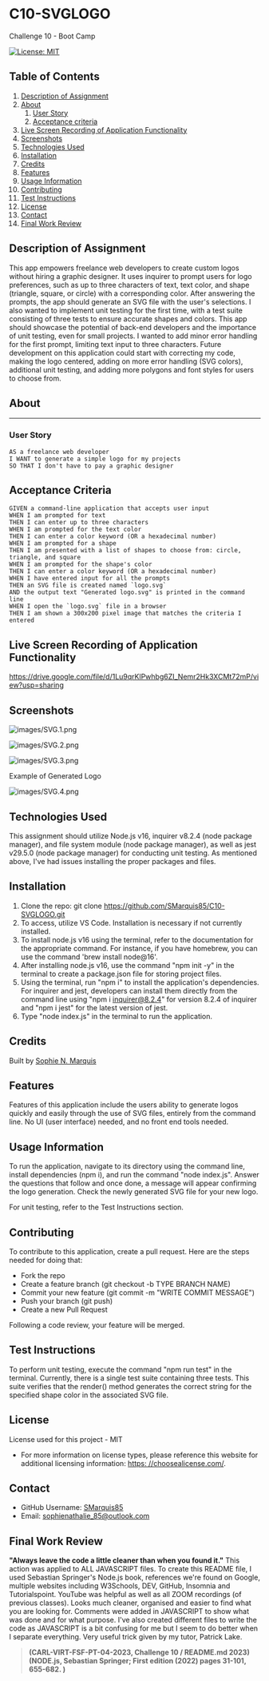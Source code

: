 # C10-SVGLOGO
Challenge 10 - Boot Camp

[![License: MIT](https://img.shields.io/badge/License-MIT-yellow.svg)](https://opensource.org/licenses/MIT)

## Table of Contents

  1. [Description of Assignment](#description-of-assignment)
  2. [About](#about)
      1. [User Story](#user-story)
      2. [Acceptance criteria](#acceptance-criteria)
  3. [Live Screen Recording of Application Functionality](#live-screen-recording-of-application-functionality)
  4. [Screenshots](#screenshots)
  5. [Technologies Used](#technologies-used)
  6. [Installation](#installation)
  7. [Credits](#credits)
  8. [Features](#features)
  9. [Usage Information](#usage-information)
 10. [Contributing](#contribution-guidelines)
 11. [Test Instructions](#test-instructions)
 12. [License](#license)
 13. [Contact](#Contact)
 14. [Final Work Review](#final-work-review)


## Description of Assignment

This app empowers freelance web developers to create custom logos without hiring a graphic designer. It uses inquirer to prompt users for logo preferences, such as up to three characters of text, text color, and shape (triangle, square, or circle) with a corresponding color. After answering the prompts, the app should generate an SVG file with the user's selections. I also wanted to implement unit testing for the first time, with a test suite consisting of three tests to ensure accurate shapes and colors. This app should showcase the potential of back-end developers and the importance of unit testing, even for small projects. I wanted to add minor error handling for the first prompt, limiting text input to three characters. Future development on this application could start with correcting my code, making the logo centered, adding on more error handling (SVG colors), additional unit testing, and adding more polygons and font styles for users to choose from.   

## About 

---
### User Story

```
AS a freelance web developer
I WANT to generate a simple logo for my projects
SO THAT I don't have to pay a graphic designer
```

## Acceptance Criteria

```
GIVEN a command-line application that accepts user input
WHEN I am prompted for text
THEN I can enter up to three characters
WHEN I am prompted for the text color
THEN I can enter a color keyword (OR a hexadecimal number)
WHEN I am prompted for a shape
THEN I am presented with a list of shapes to choose from: circle, triangle, and square
WHEN I am prompted for the shape's color
THEN I can enter a color keyword (OR a hexadecimal number)
WHEN I have entered input for all the prompts
THEN an SVG file is created named `logo.svg`
AND the output text "Generated logo.svg" is printed in the command line
WHEN I open the `logo.svg` file in a browser
THEN I am shown a 300x200 pixel image that matches the criteria I entered
```

## Live Screen Recording of Application Functionality

https://drive.google.com/file/d/1Lu9qrKlPwhbg6ZI_Nemr2Hk3XCMt72mP/view?usp=sharing

## Screenshots

![images/SVG.1.png](images/SVG.1.png)

![images/SVG.2.png](images/SVG.2.png)

![images/SVG.3.png](images/SVG.3.png)

Example of Generated Logo

![images/SVG.4.png](images/SVG.4.png)

## Technologies Used

This assignment should utilize Node.js v16, inquirer v8.2.4 (node package manager), and file system module (node package manager), as well as jest v29.5.0 (node package manager) for conducting unit testing. As mentioned above, I've had issues installing the proper packages and files.

## Installation

1. Clone the repo:
   git clone https://github.com/SMarquis85/C10-SVGLOGO.git
2. To access, utilize VS Code. Installation is necessary if not currently installed.
3. To install node.js v16 using the terminal, refer to the documentation for the appropriate command. For instance, if you have homebrew, you can use the command 'brew install node@16'.
4. After installing node.js v16, use the command "npm init -y" in the terminal to create a package.json file for storing project files.
5. Using the terminal, run "npm i" to install the application's dependencies. For inquirer and jest, developers can install them directly from the command line using "npm i inquirer@8.2.4" for version 8.2.4 of inquirer and "npm i jest" for the latest version of jest.
6. Type "node index.js" in the terminal to run the application.

## Credits

  Built by [Sophie N. Marquis](https://github.com/SMarquis85) 

## Features

Features of this application include the users ability to generate logos quickly and easily through the use of SVG files, entirely from the command line. No UI (user interface) needed, and no front end tools needed.  

## Usage Information

To run the application, navigate to its directory using the command line, install dependencies (npm i), and run the command "node index.js". Answer the questions that follow and once done, a message will appear confirming the logo generation. Check the newly generated SVG file for your new logo.

For unit testing, refer to the Test Instructions section.

## Contributing

  To contribute to this application, create a pull request.
  Here are the steps needed for doing that:
  - Fork the repo
  - Create a feature branch (git checkout -b TYPE BRANCH NAME)
  - Commit your new feature (git commit -m "WRITE COMMIT MESSAGE")
  - Push your branch (git push)
  - Create a new Pull Request

  Following a code review, your feature will be merged.

## Test Instructions

To perform unit testing, execute the command "npm run test" in the terminal. Currently, there is a single test suite containing three tests. This suite verifies that the render() method generates the correct string for the specified shape color in the associated SVG file.


## License

License used for this project - MIT
  * For more information on license types, please reference this website
  for additional licensing information: [https: //choosealicense.com/](https://choosealicense.com/).


## Contact

  * GitHub Username: [SMarquis85](https://github.com/SMarquis85)
  * Email: sophienathalie_85@outlook.com

## Final Work Review

**"Always leave the code a little cleaner than when you found it."**  This action was applied to ALL JAVASCRIPT files. To create this README file, I used Sebastian Springer's Node.js book, references we're found on Google, multiple websites including W3Schools, DEV, GitHub, Insomnia and Tutorialspoint. YouTube was helpful as well as all ZOOM recordings (of previous classes). Looks much cleaner, organised and easier to find what you are looking for. Comments were added in JAVASCRIPT to show what was done and for what purpose. I've also created different files to write the code as JAVASCRIPT is a bit confusing for me but I seem to do better when I separate everything. Very useful trick given by my tutor, Patrick Lake.

> **(CARL-VIRT-FSF-PT-04-2023, Challenge 10 / README.md 2023)**
> **(NODE.js, Sebastian Springer; First edition (2022) pages 31-101, 655-682. )**